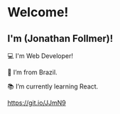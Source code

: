 # Welcome!

 

## I'm (Jonathan Follmer)!

 

:computer: I'm Web Developer!

:house_with_garden: I’m from Brazil.

:books: I’m currently learning React.

https://git.io/JJmN9
